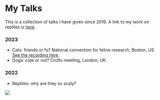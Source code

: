 # My Talks

This is a collection of talks I have given since 2019. A link to my work on reptiles is [here](reptiles.md).

### 2023

- Cats: friends or fo? National convention for feline research, Boston, US. [See the recording here](https://www.youtube.com/watch?v=xbs7FT7dXYc).
- Dogs: cute or not? Crufts meeting, London, UK.

### 2022

- Reptiles: why are they so scaly? 

![](https://bit.ly/python_cat)



